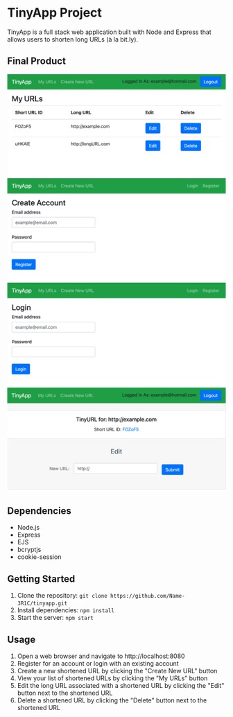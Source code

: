 # TinyApp Project

TinyApp is a full stack web application built with Node and Express that allows users to shorten long URLs (à la bit.ly).

## Final Product

!["screenshot of URLs page"](https://raw.githubusercontent.com/Name-3R1C/tinyapp/main/docs/urls_page.png)
!["screenshot of register page"](https://github.com/Name-3R1C/tinyapp/blob/main/docs/createAccount_page.png?raw=true)
!["screenshot of login page"](https://github.com/Name-3R1C/tinyapp/blob/main/docs/login_page.png?raw=true)
!["screenshot of edit URL page"](https://github.com/Name-3R1C/tinyapp/blob/main/docs/edit_page.png?raw=true)

## Dependencies
- Node.js
- Express
- EJS
- bcryptjs
- cookie-session

## Getting Started
1. Clone the repository: `git clone https://github.com/Name-3R1C/tinyapp.git`
2. Install dependencies: `npm install`
3. Start the server: `npm start`

## Usage
1. Open a web browser and navigate to http://localhost:8080
2. Register for an account or login with an existing account
3. Create a new shortened URL by clicking the "Create New URL" button
4. View your list of shortened URLs by clicking the "My URLs" button
5. Edit the long URL associated with a shortened URL by clicking the "Edit" button next to the shortened URL
6. Delete a shortened URL by clicking the "Delete" button next to the shortened URL